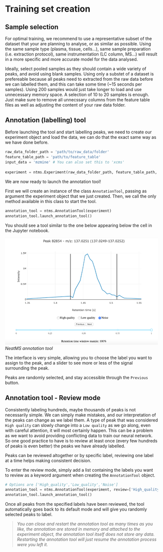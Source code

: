 # Training set creation

## Sample selection

For optimal training, we recommend to use a representative subset of the dataset that your are planning to analyse, or as similar as possible. Using the same sample type (plasma, tissue, cells...), same sample preparation (i.e. extraction protocol), same instrumentation (LC column, MS...) will result in a  more specific and more accurate model for the data analysed. 

Ideally, select pooled samples as they should contain a wide variety of peaks, and avoid using blank samples. Using only a substet of a dataset is prefereable because all peaks need to extracted from the raw data before we can labelled them, and this can take some time (~15 seconds per samples). Using 200 samples would just take longer to load and use unnecessary memory space. A selection of 10 to 20 samples is enough. Just make sure to remove all unnecssary columns from the feature table files as well as adjusting the content of your raw data folder.

## Annotation (labelling) tool

Before launching the tool and start labelling peaks, we need to create our experiment object and load the data, we can do that the exact same way as we have done before.

``` python
raw_data_folder_path = 'path/to/raw_data/folder'
feature_table_path = 'path/to/feature_table'
input_data = 'mzmine' # You can also set this to 'xcms' 

experiment = ntms.Experiment(raw_data_folder_path, feature_table_path, input_data)
```

We are now ready to launch the annotation tool!

First we will create an instance of the class `AnnotationTool`, passing as argument the experiment object that we just created. Then, we call the only method available in this class to start the tool.

``` python
annotation_tool = ntms.AnnotationTool(experiment)
annotation_tool.launch_annotation_tool()
```

You should see a tool similar to the one below appearing below the cell in the Jupyter notebook.

![NeatMS annotation tool](../img/annotation_tool.png)
*NeatMS annotation tool*

The interface is very simple, allowing you to choose the label you want to assign to the peak, and a slider to see more or less of the signal surrounding the peak.

Peaks are randomly selected, and stay accessible through the `Previous` button.

## Annotation tool - Review mode

Consistently labeling hundreds, maybe thousands of peaks is not necessarily simple. We can simply make mistakes, and our interpretation of the peaks can change as we label them. A type of peak that was considered `High quality` can slowly change into a `Low quality` as we go along, even with careful attention, it will most certainly happen. This can be a problem as we want to avoid providing conflicting data to train our neural network. So one good practice to have is to review at least once (every few hundreds of peaks is even better) the peaks we have already labelled. 

Peaks can be reviewed altogether or by specific label, reviewing one label at a time helps making consistent decision.

To enter the review mode, simply add a list containing the labels you want to review as a keyword argument when creating the `AnnotationTool` object.

``` python
# Options are ['High_quality','Low_quality','Noise']
annotation_tool = ntms.AnnotationTool(experiment, review=['High_quality'])
annotation_tool.launch_annotation_tool()
``` 

Once all peaks from the specified labels have been reviewed, the tool automatically goes back to its default mode and will give you randomly selected peaks to label.

> *You can close and restart the annotation tool as many times as you like, the annotation are stored in memory and attached to the experiment object, the annotation tool itself does not store any data. Restarting the annotation tool will just resume the annotation process were you left it.*   

